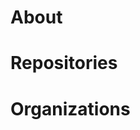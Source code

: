 <head>
    <link rel="shortcut icon" type="image/x-icon" href="favicon.ico">
</head>

# About
<div class="description"></div>


# Repositories

<div class="repos"></div>


# Organizations

<div class="orgs"></div>

<script>
    function httpGet(theUrl){
        var xmlHttp = new XMLHttpRequest();
        xmlHttp.open( "GET", theUrl, false );
        xmlHttp.send( null );
        return xmlHttp.responseText;
    }
    jsonStr=httpGet("https://api.github.com/users/KentoNishi");
    document.querySelectorAll(".description")[0].innerText=jsonParsed.bio;
    document.querySelectorAll("link")[0].href=jsonParsed.avatar_url;
    document.title="Kento Nishi";
    var jsonStr=httpGet("https://api.github.com/users/KentoNishi/repos");
    var jsonParsed=JSON.parse(jsonStr);
    jsonParsed.sort((a,b)=>{
		return new Date(b.updated_at) - new Date(a.updated_at);
    });
    jsonParsed.forEach(repo=>{
        var elem=document.createElement("h3");
        elem.color="black";
        elem.style.margin="0";
        var a=document.createElement("a");
        a.href=repo.html_url;
        a.innerText=repo.name;
        elem.appendChild(a);
        document.querySelectorAll(".repos")[0].appendChild(elem);
    });
    jsonStr=httpGet("https://api.github.com/users/KentoNishi/orgs");
    jsonParsed=JSON.parse(jsonStr);
    jsonParsed.forEach(org=>{
        var elem=document.createElement("h3");
        elem.color="black";
        elem.style.margin="0";
        var a=document.createElement("a");
        a.href=org.html_url;
        a.innerText=org.name;
        elem.appendChild(a);
        document.querySelectorAll(".orgs")[0].appendChild(elem);
    });
</script>
